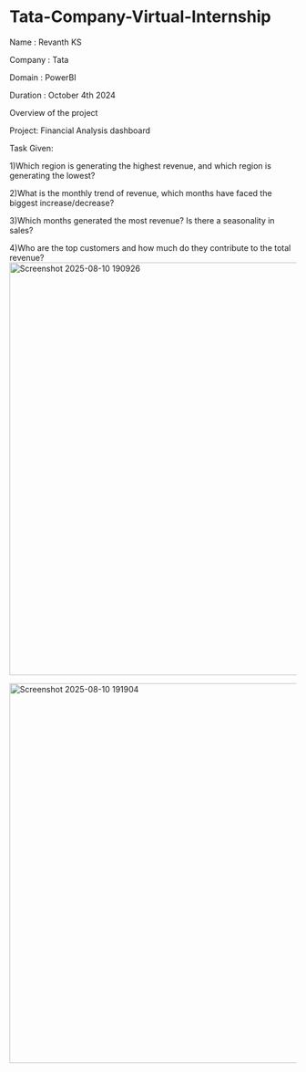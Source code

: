 # Tata-Company-Virtual-Internship
Name : Revanth KS

Company : Tata
 
Domain : PowerBI 

Duration : October 4th 2024

Overview of the project

Project: Financial Analysis dashboard

Task Given:

1)Which region is generating the highest revenue, and which region is generating the lowest?

2)What is the monthly trend of revenue, which months have faced the biggest increase/decrease?

3)Which months generated the most revenue? Is there a seasonality in sales?

4)Who are the top customers and how much do they contribute to the total revenue?
<img width="1322" height="724" alt="Screenshot 2025-08-10 190926" src="https://github.com/user-attachments/assets/6ab5b582-372a-4193-9bfa-55dda81a52d5" />

<img width="941" height="666" alt="Screenshot 2025-08-10 191904" src="https://github.com/user-attachments/assets/002d3075-5ef1-49f7-aa9c-24b94ef7acea" />
